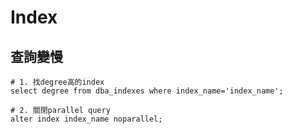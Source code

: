 # Index

## 查詢變慢

```
# 1. 找degree高的index
select degree from dba_indexes where index_name='index_name';

# 2. 關閉parallel query
alter index index_name noparallel;


```
